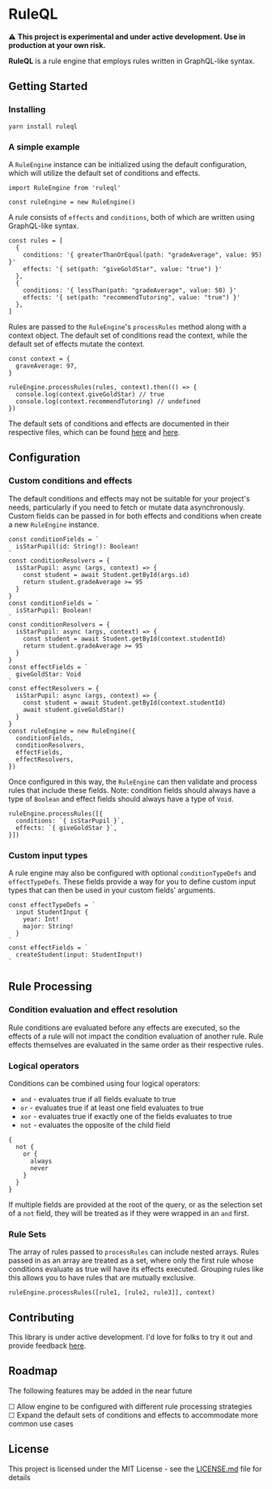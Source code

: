 # RuleQL

⚠️ **This project is experimental and under active development. Use in production at your own risk.**

**RuleQL** is a rule engine that employs rules written in GraphQL-like syntax.

## Getting Started

### Installing

```
yarn install ruleql
```

### A simple example

A `RuleEngine` instance can be initialized using the default configuration, which will utilize the default set of conditions and effects. 

```
import RuleEngine from 'ruleql'

const ruleEngine = new RuleEngine()
```

A rule consists of `effects` and `conditions`, both of which are written using GraphQL-like syntax.

```
const rules = [
  {
    conditions: '{ greaterThanOrEqual(path: "gradeAverage", value: 95) }'
    effects: '{ set(path: "giveGoldStar", value: "true") }'
  },
  {
    conditions: '{ lessThan(path: "gradeAverage", value: 50) }'
    effects: '{ set(path: "recommendTutoring", value: "true") }'
  },
]
```

Rules are passed to the `RuleEngine`'s `processRules` method along with a context object. The default set of conditions read the context, while the default set of effects mutate the context.

```
const context = {
  graveAverage: 97,
}

ruleEngine.processRules(rules, context).then(() => {
  console.log(context.giveGoldStar) // true
  console.log(context.recommendTutoring) // undefined
})
```

The default sets of conditions and effects are documented in their respective files, which can be found [here](src/conditions/conditions.ts) and [here](src/effects/effects.ts).

## Configuration

### Custom conditions and effects

The default conditions and effects may not be suitable for your project's needs, particularly if you need to fetch or mutate data asynchronously. Custom fields can be passed in for both effects and conditions when create a new `RuleEngine` instance.

```
const conditionFields = `
  isStarPupil(id: String!): Boolean!
`
const conditionResolvers = {
  isStarPupil: async (args, context) => {
    const student = await Student.getById(args.id)
    return student.gradeAverage >= 95
  }
}
const conditionFields = `
  isStarPupil: Boolean!
`
const conditionResolvers = {
  isStarPupil: async (args, context) => {
    const student = await Student.getById(context.studentId)
    return student.gradeAverage >= 95
  }
}
const effectFields = `
  giveGoldStar: Void
`
const effectResolvers = {
  isStarPupil: async (args, context) => {
    const student = await Student.getById(context.studentId)
    await student.giveGoldStar()
  }
}
const ruleEngine = new RuleEngine({
  conditionFields,
  conditionResolvers,
  effectFields,
  effectResolvers,
})
```

Once configured in this way, the `RuleEngine` can then validate and process rules that include these fields. Note: condition fields should always have a type of `Boolean` and effect fields should always have a type of `Void`.

```
ruleEngine.processRules([{
  conditions: `{ isStarPupil }`,
  effects: `{ giveGoldStar }`,
}])
```

### Custom input types

A rule engine may also be configured with optional `conditionTypeDefs` and `effectTypeDefs`. These fields provide a way for you to define custom input types that can then be used in your custom fields' arguments.

```
const effectTypeDefs = `
  input StudentInput {
    year: Int!
    major: String!
  }
`
const effectFields = `
  createStudent(input: StudentInput!)
`
```

## Rule Processing

### Condition evaluation and effect resolution

Rule conditions are evaluated before any effects are executed, so the effects of a rule will not impact the condition evaluation of another rule. Rule effects themselves are evaluated in the same order as their respective rules.

### Logical operators

Conditions can be combined using four logical operators:

* `and` - evaluates true if all fields evaluate to true
* `or` - evaluates true if at least one field evaluates to true
* `xor` - evaluates true if exactly one of the fields evaluates to true
* `not` - evaluates the opposite of the child field

```
{
  not {
    or {
      always
      never
    }
  }
}
```

If multiple fields are provided at the root of the query, or as the selection set of a `not` field, they will be treated as if they were wrapped in an `and` first.

### Rule Sets

The array of rules passed to `processRules` can include nested arrays. Rules passed in as an array are treated as a set, where only the first rule whose conditions evaluate as true will have its effects executed. Grouping rules like this allows you to have rules that are mutually exclusive.

```
ruleEngine.processRules([rule1, [rule2, rule3]], context)
```

## Contributing

This library is under active development. I'd love for folks to try it out and provide feedback [here](https://github.com/danielrearden/ruleql/issues/new).

## Roadmap

The following features may be added in the near future

☐ Allow engine to be configured with different rule processing strategies  
☐ Expand the default sets of conditions and effects to accommodate more common use cases  

## License

This project is licensed under the MIT License - see the [LICENSE.md](LICENSE.md) file for details
